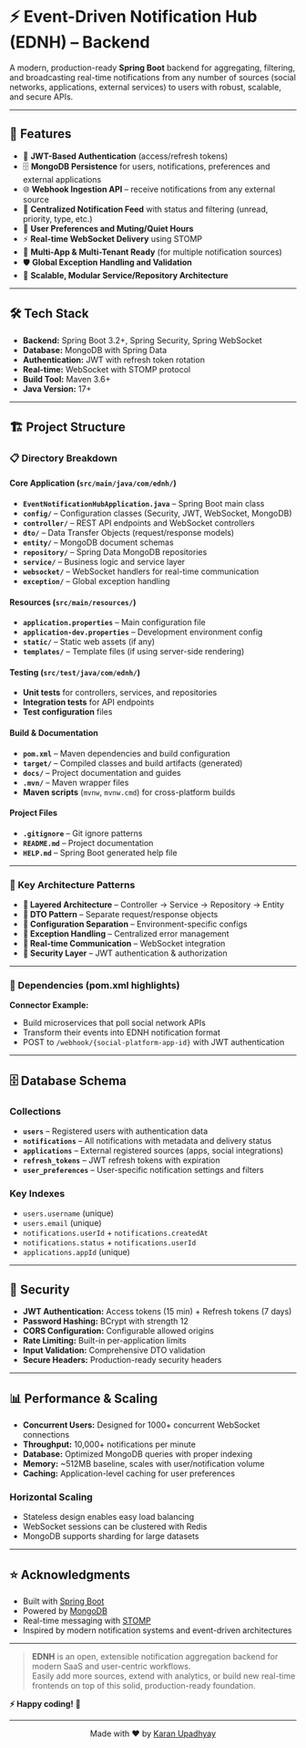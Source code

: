 # ⚡ Event-Driven Notification Hub (EDNH) – Backend

A modern, production-ready **Spring Boot** backend for aggregating, filtering, and broadcasting real-time notifications from any number of sources (social networks, applications, external services) to users with robust, scalable, and secure APIs.

---

## 🚀 Features

- 🔑 **JWT-Based Authentication** (access/refresh tokens)  
- 🗄️ **MongoDB Persistence** for users, notifications, preferences and external applications  
- 🌐 **Webhook Ingestion API** – receive notifications from any external source  
- 📰 **Centralized Notification Feed** with status and filtering (unread, priority, type, etc.)  
- 🔔 **User Preferences and Muting/Quiet Hours**  
- ⚡ **Real-time WebSocket Delivery** using STOMP  
- 🏢 **Multi-App & Multi-Tenant Ready** (for multiple notification sources)  
- 🛡️ **Global Exception Handling and Validation**  
- 🧩 **Scalable, Modular Service/Repository Architecture**

---

## 🛠️ Tech Stack

- **Backend:** Spring Boot 3.2+, Spring Security, Spring WebSocket  
- **Database:** MongoDB with Spring Data  
- **Authentication:** JWT with refresh token rotation  
- **Real-time:** WebSocket with STOMP protocol  
- **Build Tool:** Maven 3.6+  
- **Java Version:** 17+

---

## 🏗️ Project Structure

### 📋 Directory Breakdown

#### **Core Application (`src/main/java/com/ednh/`)**
- **`EventNotificationHubApplication.java`** – Spring Boot main class  
- **`config/`** – Configuration classes (Security, JWT, WebSocket, MongoDB)  
- **`controller/`** – REST API endpoints and WebSocket controllers  
- **`dto/`** – Data Transfer Objects (request/response models)  
- **`entity/`** – MongoDB document schemas  
- **`repository/`** – Spring Data MongoDB repositories  
- **`service/`** – Business logic and service layer  
- **`websocket/`** – WebSocket handlers for real-time communication  
- **`exception/`** – Global exception handling  

#### **Resources (`src/main/resources/`)**
- **`application.properties`** – Main configuration file  
- **`application-dev.properties`** – Development environment config  
- **`static/`** – Static web assets (if any)  
- **`templates/`** – Template files (if using server-side rendering)  

#### **Testing (`src/test/java/com/ednh/`)**
- **Unit tests** for controllers, services, and repositories  
- **Integration tests** for API endpoints  
- **Test configuration** files  

#### **Build & Documentation**
- **`pom.xml`** – Maven dependencies and build configuration  
- **`target/`** – Compiled classes and build artifacts (generated)  
- **`docs/`** – Project documentation and guides  
- **`.mvn/`** – Maven wrapper files  
- **Maven scripts** (`mvnw`, `mvnw.cmd`) for cross-platform builds  

#### **Project Files**
- **`.gitignore`** – Git ignore patterns  
- **`README.md`** – Project documentation  
- **`HELP.md`** – Spring Boot generated help file  

---

### 🎯 Key Architecture Patterns

- **📁 Layered Architecture** – Controller → Service → Repository → Entity  
- **📁 DTO Pattern** – Separate request/response objects  
- **📁 Configuration Separation** – Environment-specific configs  
- **📁 Exception Handling** – Centralized error management  
- **📁 Real-time Communication** – WebSocket integration  
- **📁 Security Layer** – JWT authentication & authorization  

---

### 🔧 Dependencies (pom.xml highlights)

**Connector Example:**  
- Build microservices that poll social network APIs  
- Transform their events into EDNH notification format  
- POST to `/webhook/{social-platform-app-id}` with JWT authentication  

---

## 🗄️ Database Schema

### Collections

- **`users`** – Registered users with authentication data  
- **`notifications`** – All notifications with metadata and delivery status  
- **`applications`** – External registered sources (apps, social integrations)  
- **`refresh_tokens`** – JWT refresh tokens with expiration  
- **`user_preferences`** – User-specific notification settings and filters  

### Key Indexes

- `users.username` (unique)  
- `users.email` (unique)  
- `notifications.userId` + `notifications.createdAt`  
- `notifications.status` + `notifications.userId`  
- `applications.appId` (unique)  

---

## 🔐 Security

- **JWT Authentication:** Access tokens (15 min) + Refresh tokens (7 days)  
- **Password Hashing:** BCrypt with strength 12  
- **CORS Configuration:** Configurable allowed origins  
- **Rate Limiting:** Built-in per-application limits  
- **Input Validation:** Comprehensive DTO validation  
- **Secure Headers:** Production-ready security headers  

---

## 📊 Performance & Scaling

- **Concurrent Users:** Designed for 1000+ concurrent WebSocket connections  
- **Throughput:** 10,000+ notifications per minute  
- **Database:** Optimized MongoDB queries with proper indexing  
- **Memory:** ~512MB baseline, scales with user/notification volume  
- **Caching:** Application-level caching for user preferences  

### Horizontal Scaling
- Stateless design enables easy load balancing  
- WebSocket sessions can be clustered with Redis  
- MongoDB supports sharding for large datasets  

---

## ⭐ Acknowledgments

- Built with [Spring Boot](https://spring.io/projects/spring-boot)  
- Powered by [MongoDB](https://www.mongodb.com/)  
- Real-time messaging with [STOMP](https://stomp.github.io/)  
- Inspired by modern notification systems and event-driven architectures  

---

> **EDNH** is an open, extensible notification aggregation backend for modern SaaS and user-centric workflows.  
> Easily add more sources, extend with analytics, or build new real-time frontends on top of this solid, production-ready foundation.  

**⚡ Happy coding!** 🚀  

---

<div align="center">

Made with ❤️ by [Karan Upadhyay](https://github.com/karanupd12)

</div>
